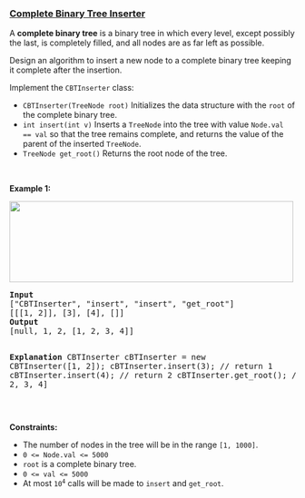 ### [Complete Binary Tree Inserter](https://leetcode.com/problems/complete-binary-tree-inserter)

<p>A <strong>complete binary tree</strong> is a binary tree in which every level, except possibly the last, is completely filled, and all nodes are as far left as possible.</p>

<p>Design an algorithm to insert a new node to a complete binary tree keeping it complete after the insertion.</p>

<p>Implement the <code>CBTInserter</code> class:</p>

<ul>
	<li><code>CBTInserter(TreeNode root)</code> Initializes the data structure with the <code>root</code> of the complete binary tree.</li>
	<li><code>int insert(int v)</code> Inserts a <code>TreeNode</code> into the tree with value <code>Node.val == val</code> so that the tree remains complete, and returns the value of the parent of the inserted <code>TreeNode</code>.</li>
	<li><code>TreeNode get_root()</code> Returns the root node of the tree.</li>
</ul>

<p>&nbsp;</p>
<p><strong class="example">Example 1:</strong></p>
<img alt="" src="https://assets.leetcode.com/uploads/2021/08/03/lc-treeinsert.jpg" style="width: 500px; height: 143px;" />
<pre>
<strong>Input</strong>
[&quot;CBTInserter&quot;, &quot;insert&quot;, &quot;insert&quot;, &quot;get_root&quot;]
[[[1, 2]], [3], [4], []]
<strong>Output</strong>
[null, 1, 2, [1, 2, 3, 4]]

<strong>Explanation</strong>
CBTInserter cBTInserter = new CBTInserter([1, 2]);
cBTInserter.insert(3);  // return 1
cBTInserter.insert(4);  // return 2
cBTInserter.get_root(); // return [1, 2, 3, 4]
</pre>

<p>&nbsp;</p>
<p><strong>Constraints:</strong></p>

<ul>
	<li>The number of nodes in the tree will be in the range <code>[1, 1000]</code>.</li>
	<li><code>0 &lt;= Node.val &lt;= 5000</code></li>
	<li><code>root</code> is a complete binary tree.</li>
	<li><code>0 &lt;= val &lt;= 5000</code></li>
	<li>At most <code>10<sup>4</sup></code> calls will be made to <code>insert</code> and <code>get_root</code>.</li>
</ul>
